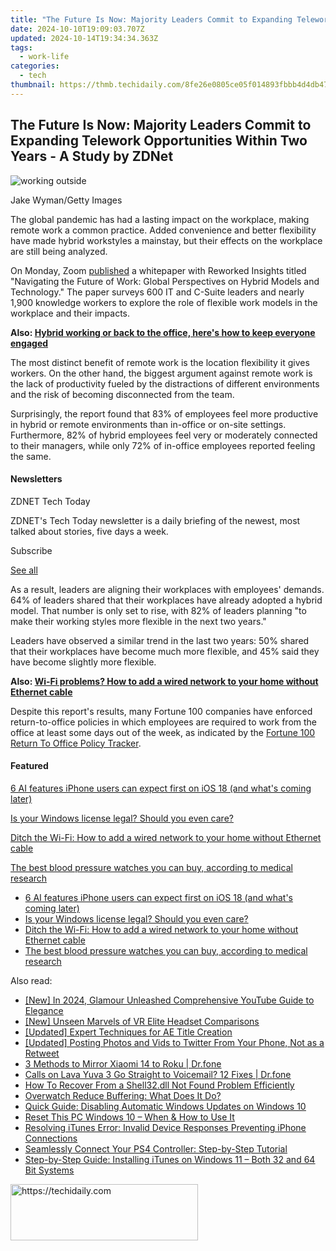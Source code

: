 ```yaml
---
title: "The Future Is Now: Majority Leaders Commit to Expanding Telework Opportunities Within Two Years - A Study by ZDNet"
date: 2024-10-10T19:09:03.707Z
updated: 2024-10-14T19:34:34.363Z
tags:
  - work-life
categories:
  - tech
thumbnail: https://thmb.techidaily.com/8fe26e0805ce05f014893fbbb4d4db477ab6f4023c6f698c9064238804be4852.jpg
---
```


## The Future Is Now: Majority Leaders Commit to Expanding Telework Opportunities Within Two Years - A Study by ZDNet

![working outside](https://www.zdnet.com/a/img/resize/8ab496ca204f03531d581afb8eb00f08513a2d98/2024/08/27/103395ea-ebb1-41d7-b99a-896f81f020eb/gettyimages-200345251-001.jpg?auto=webp&width=1280)

Jake Wyman/Getty Images

The global pandemic has had a lasting impact on the workplace, making remote work a common practice. Added convenience and better flexibility have made hybrid workstyles a mainstay, but their effects on the workplace are still being analyzed. 

On Monday, Zoom [published](https://news.zoom.us/zoom-survey-reveals-hybrid-work-reigns-supreme-and-delivers-unexpected-value-to-global-organizations/) a whitepaper with Reworked Insights titled "Navigating the Future of Work: Global Perspectives on Hybrid Models and Technology." The paper surveys 600 IT and C-Suite leaders and nearly 1,900 knowledge workers to explore the role of flexible work models in the workplace and their impacts. 

**Also: [Hybrid working or back to the office, here's how to keep everyone engaged](https://www.zdnet.com/home-and-office/work-life/hybrid-working-or-back-to-the-office-heres-how-to-keep-everyone-engaged/)**

The most distinct benefit of remote work is the location flexibility it gives workers. On the other hand, the biggest argument against remote work is the lack of productivity fueled by the distractions of different environments and the risk of becoming disconnected from the team. 

Surprisingly, the report found that 83% of employees feel more productive in hybrid or remote environments than in-office or on-site settings. Furthermore, 82% of hybrid employees feel very or moderately connected to their managers, while only 72% of in-office employees reported feeling the same. 

#### Newsletters

ZDNET Tech Today

ZDNET's Tech Today newsletter is a daily briefing of the newest, most talked about stories, five days a week.

 Subscribe

[See all](https://www.zdnet.com/newsletters/)

As a result, leaders are aligning their workplaces with employees' demands. 64% of leaders shared that their workplaces have already adopted a hybrid model. That number is only set to rise, with 82% of leaders planning "to make their working styles more flexible in the next two years." 

Leaders have observed a similar trend in the last two years: 50% shared that their workplaces have become much more flexible, and 45% said they have become slightly more flexible. 

**Also: [Wi-Fi problems? How to add a wired network to your home without Ethernet cable](https://www.zdnet.com/home-and-office/work-life/wi-fi-problems-how-to-add-a-wired-network-to-your-home-without-ethernet-cable/)**

Despite this report's results, many Fortune 100 companies have enforced return-to-office policies in which employees are required to work from the office at least some days out of the week, as indicated by the [Fortune 100 Return To Office Policy Tracker](https://buildremote.co/companies/return-to-office/). 

#### Featured

[6 AI features iPhone users can expect first on iOS 18 (and what's coming later)](https://www.zdnet.com/article/6-ai-features-iphone-users-can-expect-first-on-ios-18-and-whats-coming-later/ "6 AI features iPhone users can expect first on iOS 18 (and what's coming later)")

[Is your Windows license legal? Should you even care?](https://www.zdnet.com/article/is-your-windows-license-legal-should-you-even-care/ "Is your Windows license legal? Should you even care?")

[Ditch the Wi-Fi: How to add a wired network to your home without Ethernet cable](https://www.zdnet.com/article/ditch-the-wi-fi-how-to-add-a-wired-network-to-your-home-without-ethernet-cable/ "Ditch the Wi-Fi: How to add a wired network to your home without Ethernet cable")

[The best blood pressure watches you can buy, according to medical research](https://www.zdnet.com/article/best-blood-pressure-watch/ "The best blood pressure watches you can buy, according to medical research")

* [6 AI features iPhone users can expect first on iOS 18 (and what's coming later)](https://www.zdnet.com/article/6-ai-features-iphone-users-can-expect-first-on-ios-18-and-whats-coming-later/ "6 AI features iPhone users can expect first on iOS 18 (and what's coming later)")
* [Is your Windows license legal? Should you even care?](https://www.zdnet.com/article/is-your-windows-license-legal-should-you-even-care/ "Is your Windows license legal? Should you even care?")
* [Ditch the Wi-Fi: How to add a wired network to your home without Ethernet cable](https://www.zdnet.com/article/ditch-the-wi-fi-how-to-add-a-wired-network-to-your-home-without-ethernet-cable/ "Ditch the Wi-Fi: How to add a wired network to your home without Ethernet cable")
* [The best blood pressure watches you can buy, according to medical research](https://www.zdnet.com/article/best-blood-pressure-watch/ "The best blood pressure watches you can buy, according to medical research")

<ins class="adsbygoogle"
     style="display:block"
     data-ad-format="autorelaxed"
     data-ad-client="ca-pub-7571918770474297"
     data-ad-slot="1223367746"></ins>

<ins class="adsbygoogle"
     style="display:block"
     data-ad-client="ca-pub-7571918770474297"
     data-ad-slot="8358498916"
     data-ad-format="auto"
     data-full-width-responsive="true"></ins>

<span class="atpl-alsoreadstyle">Also read:</span>
<div><ul>
<li><a href="https://eaxpv-info.techidaily.com/new-in-2024-glamour-unleashed-comprehensive-youtube-guide-to-elegance/"><u>[New] In 2024, Glamour Unleashed Comprehensive YouTube Guide to Elegance</u></a></li>
<li><a href="https://some-skills.techidaily.com/new-unseen-marvels-of-vr-elite-headset-comparisons/"><u>[New] Unseen Marvels of VR Elite Headset Comparisons</u></a></li>
<li><a href="https://some-techniques.techidaily.com/updated-expert-techniques-for-ae-title-creation/"><u>[Updated] Expert Techniques for AE Title Creation</u></a></li>
<li><a href="https://twitter-videos.techidaily.com/updated-posting-photos-and-vids-to-twitter-from-your-phone-not-as-a-retweet/"><u>[Updated] Posting Photos and Vids to Twitter From Your Phone, Not as a Retweet</u></a></li>
<li><a href="https://screen-mirror.techidaily.com/3-methods-to-mirror-xiaomi-14-to-roku-drfone-by-drfone-android/"><u>3 Methods to Mirror Xiaomi 14 to Roku | Dr.fone</u></a></li>
<li><a href="https://howto.techidaily.com/calls-on-lava-yuva-3-go-straight-to-voicemail-12-fixes-drfone-by-drfone-fix-android-problems-fix-android-problems/"><u>Calls on Lava Yuva 3 Go Straight to Voicemail? 12 Fixes | Dr.fone</u></a></li>
<li><a href="https://tech-recovery.techidaily.com/how-to-recover-from-a-shell32dll-not-found-problem-efficiently/"><u>How To Recover From a Shell32.dll Not Found Problem Efficiently</u></a></li>
<li><a href="https://tech-savvy.techidaily.com/overwatch-reduce-buffering-what-does-it-do/"><u>Overwatch Reduce Buffering: What Does It Do?</u></a></li>
<li><a href="https://tech-savvy.techidaily.com/quick-guide-disabling-automatic-windows-updates-on-windows-10/"><u>Quick Guide: Disabling Automatic Windows Updates on Windows 10</u></a></li>
<li><a href="https://tech-savvy.techidaily.com/reset-this-pc-windows-10-when-and-how-to-use-it/"><u>Reset This PC Windows 10 – When & How to Use It</u></a></li>
<li><a href="https://tech-savvy.techidaily.com/resolving-itunes-error-invalid-device-responses-preventing-iphone-connections/"><u>Resolving iTunes Error: Invalid Device Responses Preventing iPhone Connections</u></a></li>
<li><a href="https://tech-savvy.techidaily.com/seamlessly-connect-your-ps4-controller-step-by-step-tutorial/"><u>Seamlessly Connect Your PS4 Controller: Step-by-Step Tutorial</u></a></li>
<li><a href="https://blog-min.techidaily.com/step-by-step-guide-installing-itunes-on-windows-11-both-32-and-64-bit-systems/"><u>Step-by-Step Guide: Installing iTunes on Windows 11 – Both 32 and 64 Bit Systems</u></a></li>
</ul></div>

<!-- affiliate ads begin -->
<a href="https://wigfever.sjv.io/c/5597632/2005196/22899" target="_top" id="2005196">
  <img src="//a.impactradius-go.com/display-ad/22899-2005196" border="0" alt="https://techidaily.com" width="300" height="90"/>
</a>
<img height="0" width="0" src="https://wigfever.sjv.io/i/5597632/2005196/22899" style="position:absolute;visibility:hidden;" border="0" />
<!-- affiliate ads end -->

